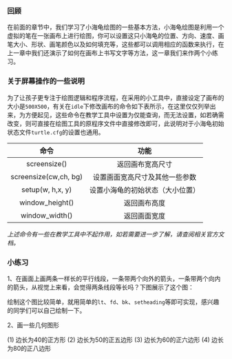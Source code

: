 ### 回顾

在前面的章节中，我们学习了小海龟绘图的一些基本方法，小海龟绘图是利用一个虚拟的笔在一张画布上进行绘图，你可以设置这只小海龟的位置、方向、速度、画笔大小、形状、画笔颜色以及如何填充等，这些都可以调用相应的函数来执行，在上一章中我们还演示了如何在画布上书写文字等方法，这一章我们来作两个小练习。

### 关于屏幕操作的一些说明

为了让孩子更专注于绘图逻辑和程序流程，在采用的小工具中，直接设定了画布的大小是`500X500`，有关在`idle`下修改画布的命令如下表所示，在这里仅仅列举出来，为方便起见，这些命令在教学工具中设置为仅能查询，而无法设置，如若确需改变，则可直接在绘图工具的原程序文件中直接修改即可，此说明对于小海龟初始状态文件`turtle.cfg`的设置也通用。

命令                       | 功能
:------------------------:|:-------------------------------------------:
screensize()              | 返回画布宽高尺寸
screensize(cw,ch, bg)     | 设置画面宽高尺寸及其他一些参数
setup(w, h,x, y)          | 设置小海龟的初始状态（大小位置）
window_height()           | 返回画布高度
window_width()            | 返回画面宽度

*上述命令有一些在教学工具中不起作用，如若需要进一步了解，请查阅相关官方文档。*

### 小练习

1、在画面上画两条一样长的平行线段，一条带两个向外的箭头，一条带两个向内的箭头，从视觉上来看，会觉得两条线段等长吗？下图展示了这个图：


绘制这个图比较简单，就用简单的`lt`、`fd`、`bk`、`setheading`等即可实现，感兴趣的同学们可以自己绘制一下。

2、画一些几何图形

 (1) 边长为40的正方形
 (2) 边长为50的正五边形
 (3) 边长为60的正六边形
 (4) 边长为80的正八边形

